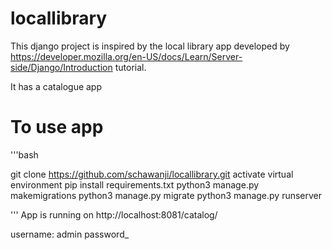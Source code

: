 # locallibrary

This django project is inspired by the local library app developed by https://developer.mozilla.org/en-US/docs/Learn/Server-side/Django/Introduction tutorial.

It has a catalogue app


# To use app 

'''bash

git clone https://github.com/schawanji/locallibrary.git
activate virtual environment
pip install requirements.txt
python3 manage.py  makemigrations
python3 manage.py  migrate
python3 manage.py  runserver

'''
App is running on http://localhost:8081/catalog/ 

username: admin
password_


